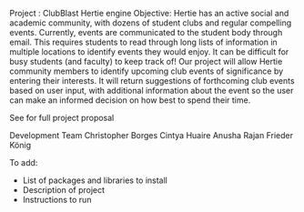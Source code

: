 Project : ClubBlast Hertie engine
Objective:
Hertie has an active social and academic community, with dozens of student clubs and regular compelling events. 
Currently, events are communicated to the student body through email. 
This requires students to read through long lists of information in multiple locations to identify events they would enjoy.
It can be difficult for busy students (and faculty) to keep track of! Our project will allow Hertie community members to identify upcoming club events of significance by entering their interests. 
It will return suggestions of forthcoming club events based on user input, with additional information about the event so the user can make an informed decision on how best to spend their time.

See for full project proposal


Development Team 
Christopher Borges
Cintya Huaire
Anusha Rajan
Frieder König


To add:
- List of packages and libraries to install
- Description of project
- Instructions to run
